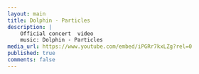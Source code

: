 ```yaml
---
layout: main
title: Dolphin - Particles
description: |
    Official concert  video
    music: Dolphin - Particles
media_url: https://www.youtube.com/embed/iPGRr7kxLZg?rel=0
published: true
comments: false
---
```


